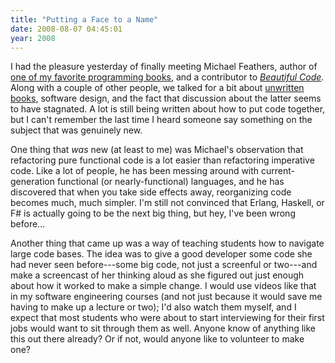 ```yaml
---
title: "Putting a Face to a Name"
date: 2008-08-07 04:45:01
year: 2008
---
```

I had the pleasure yesterday of finally meeting Michael Feathers, author of <a href="http://www.amazon.com/Working-Effectively-Legacy-Robert-Martin/dp/0131177052">one of my favorite programming books</a>, and a contributor to <a href="http://www.amazon.com/Beautiful-Code-Leading-Programmers-Practice/dp/0596510047"><em>Beautiful Code</em></a>.  Along with a couple of other people, we talked for a bit about <a href="http://pyre.third-bit.com/blog/not-on-the-shelves">unwritten books,</a> software design, and the fact that discussion about the latter seems to have stagnated.  A lot is still being written about how to put code together, but I can't remember the last time I heard someone say something on the subject that was genuinely new.

One thing that <em>was</em> new (at least to me) was Michael's observation that refactoring pure functional code is a lot easier than refactoring imperative code. Like a lot of people, he has been messing around with current-generation functional (or nearly-functional) languages, and he has discovered that when you take side effects away, reorganizing code becomes much, much simpler. I'm still not convinced that Erlang, Haskell, or F# is actually going to be the next big thing, but hey, I've been wrong before...

Another thing that came up was a way of teaching students how to navigate large code bases.  The idea was to give a good developer some code she had never seen before---some big code, not just a screenful or two---and make a screencast of her thinking aloud as she figured out just enough about how it worked to make a simple change.  I would use videos like that in my software engineering courses (and not just because it would save me having to make up a lecture or two); I'd also watch them myself, and I expect that most students who were about to start interviewing for their first jobs would want to sit through them as well.  Anyone know of anything like this out there already?  Or if not, would anyone like to volunteer to make one?
